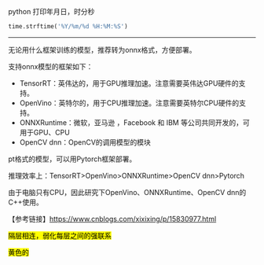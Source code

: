 python 打印年月日，时分秒

```python
time.strftime('%Y/%m/%d %H:%M:%S')
```

----

无论用什么框架训练的模型，推荐转为onnx格式，方便部署。

支持onnx模型的框架如下：

- TensorRT：英伟达的，用于GPU推理加速。注意需要英伟达GPU硬件的支持。
- OpenVino：英特尔的，用于CPU推理加速。注意需要英特尔CPU硬件的支持。
- ONNXRuntime：微软，亚马逊 ，Facebook 和 IBM 等公司共同开发的，可用于GPU、CPU
- OpenCV dnn：OpenCV的调用模型的模块

pt格式的模型，可以用Pytorch框架部署。

推理效率上：TensorRT>OpenVino>ONNXRuntime>OpenCV dnn>Pytorch

由于电脑只有CPU，因此研究下OpenVino、ONNXRuntime、OpenCV dnn的C++使用。

【参考链接】https://www.cnblogs.com/xixixing/p/15830977.html



<mark>隔层相连，弱化每层之间的强联系</mark>

<mark>黄色的</mark>



